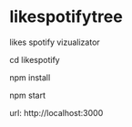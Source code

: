 # likespotifytree
likes spotify vizualizator

cd likespotify

npm install

npm start

url: http://localhost:3000
